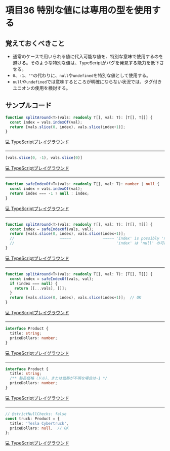 # 項目36  特別な値には専用の型を使用する

## 覚えておくべきこと

* 通常のケースで用いられる値に代入可能な値を、特別な意味で使用するのを避ける。そのような特別な値は、TypeScriptがバグを発見する能力を低下させる。
* `0`、`-1`、`""`の代わりに、`null`や`undefined`を特別な値として使用する。
* `null`や`undefined`では意味するところが明確にならない状況では、タグ付きユニオンの使用を検討する。

## サンプルコード

```ts
function splitAround<T>(vals: readonly T[], val: T): [T[], T[]] {
  const index = vals.indexOf(val);
  return [vals.slice(0, index), vals.slice(index+1)];
}
```

[💻 TypeScriptプレイグラウンド](https://www.typescriptlang.org/ja/play/?ts=5.8.2#code/GYVwdgxgLglg9mABAZwA4BsZQIICc7gAmAPACoB8AFAG4CG6yAXIrgKa2ELoCeipA2gF0ANIjrpmpAJTN+AkXyGDEAbwBQiRBATIoiGGEKsAHogC8Y+sgB0Bo8YDywGvSkBuDS1ZQQuJP3EbZEwIVkoABlE7EylRQOtgmFDKaOMAagBGKUEPAF8gA)

----

```ts
[vals.slice(0, -1), vals.slice(0)]
```

[💻 TypeScriptプレイグラウンド](https://www.typescriptlang.org/ja/play/?ts=5.8.2#code/NoNwhgNgzgdFEEsDGBTAFABgDQAIC0AjAJS7jRyKqZEC6QA)

----

```ts
function safeIndexOf<T>(vals: readonly T[], val: T): number | null {
  const index = vals.indexOf(val);
  return index === -1 ? null : index;
}
```

[💻 TypeScriptプレイグラウンド](https://www.typescriptlang.org/ja/play/?ts=5.8.2#code/GYVwdgxgLglg9mABAZwIbAKYEkwBMMAeA8sADwAqAfABQBuqANsgFyIBOGquCDAnouQDaAXQA0ieg1bkAlKzAgAtgCMMbRAB9EChg0QBvAFCJEEBMiiIYeQogC8ExsgB01-MWB1GMgNzH2GFAgbEhutnYRiAC0AIyIAPzaILqIrGEEfgC+QA)

----

```ts
function splitAround<T>(vals: readonly T[], val: T): [T[], T[]] {
  const index = safeIndexOf(vals, val);
  return [vals.slice(0, index), vals.slice(index+1)];
  //                    ~~~~~              ~~~~~ 'index' is possibly 'null'
  //                                             'index' は 'null' の可能性があります
}
```

[💻 TypeScriptプレイグラウンド](https://www.typescriptlang.org/ja/play/?ts=5.8.2#code/GYVwdgxgLglg9mABAZwA4BsZQIICc7gAmAPACoB8AFAG4CG6yAXIrgKa2ELoCeipA2gF0ANIjrpmpAJTN+AkXyGDEAbwBQiRBATIoiGGEKsAHogC8KWsFYBJQyYDywGvWSjxUgNwaWrKCFwkfnFkADpkTAhWSgAGUQMjYyl3V3DI6ISTAGoARilBb00AeiLNMvKKyoA-GprK+sRauoByTONm-WREVDhkZBgAIx5EZrAQdHRmnxKG2bn5+tb7dsRAewYRsYmOwDsGQHvlQF+AwHIDQBkGQCEGQCiGQD8GQE0GNQBfIA)

----

```ts
function splitAround<T>(vals: readonly T[], val: T): [T[], T[]] {
  const index = safeIndexOf(vals, val);
  if (index === null) {
    return [[...vals], []];
  }
  return [vals.slice(0, index), vals.slice(index+1)];  // OK
}
```

[💻 TypeScriptプレイグラウンド](https://www.typescriptlang.org/ja/play/?ts=5.8.2#code/GYVwdgxgLglg9mABAZwA4BsZQIICc7gAmAPACoB8AFAG4CG6yAXIrgKa2ELoCeipA2gF0ANIjrpmpAJTN+AkXyGDEAbwBQiRBATIoiGGEKsAHogC8KWsFYBJQyYDywGvWSjxUgNwb9wRJQMjUzMQxDAQdHQpVR9NNigQXCR+fgA6dPFkBSVvTQBfH3jE5MzU5EwIVkoABlFAkyl3VzKKqvrjAGoARilBT00AegHEBwBpNTygA)

----

```ts
interface Product {
  title: string;
  priceDollars: number;
}
```

[💻 TypeScriptプレイグラウンド](https://www.typescriptlang.org/ja/play/?ts=5.8.2#code/JYOwLgpgTgZghgYwgAgApQPYBMCuCzIDeAUMsmMGADYQBcyAzmFKAOYDcpyADi0gCIYqVOFAb0QOALYAjaJwC+QA)

----

```ts
interface Product {
  title: string;
  /** 製品価格（ドル）、または価格が不明な場合は-1 */
  priceDollars: number;
}
```

[💻 TypeScriptプレイグラウンド](https://www.typescriptlang.org/ja/play/?ts=5.8.2#code/JYOwLgpgTgZghgYwgAgApQPYBMCuCzIDeAUMsmMGADYQBcyAzmFKAOYDcpyA9AFS-JAvxGBBlUCF8oB4LQBD-gSYZA1wyBIf8CADID8GQPoMgewYJgGQZAsHKA4M0BWDIBYNQBAq6gLQBGZL25cADiyQARDFSpwoDeiBwBbACNoTgBfIA)

----

```ts
// @strictNullChecks: false
const truck: Product = {
  title: 'Tesla Cybertruck',
  priceDollars: null,  // OK
};
```

[💻 TypeScriptプレイグラウンド](https://www.typescriptlang.org/ja/play/?ts=5.8.2#code/PTAEAEGcBcCcEsDG0ByBXANhgwgCwKaIDWkAXKAGYCGGk+AUIgPYB2Mocax5ACrEwBMu0UAF5QAb3qgO8aBnzkA5ABV8kDFVDYAngCN8sTsSUAaaaAAOCRPgAiTLFVhlQLTBlMyQoAPIBpegBfAG4gA)
